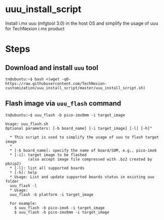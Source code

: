 # uuu_install_script
Install i.mx uuu (mfgtool 3.0) in the host OS and simplify the usage of uuu for TechNexion i.mx product

# Steps
## Download and install `uuu` tool
    tn@ubuntu:~$ bash <(wget -qO- https://raw.githubusercontent.com/TechNexion-customization/uuu_install_script/master/uuu_install_script.sh)
    
## Flash image via `uuu_flash` command
    tn@ubuntu:~$ uuu_flash -b pico-imx8mm -i target_image

```
Usage: uuu_flash.sh
Optional parameters: [-b board_name] [-i target_image] [-l] [-h]"

  * This script is used to simplify the usage of uuu to flash target image
  *
  * [-b board_name]: specify the name of board/SOM, e.g., pico-imx6
  * [-i]: target image to be flashed
          (also accept image file compressed with .bz2 created by pbzip2)
  * [-l]: list all supported boards
  * [-h]: help
  * Usage: List and update supported boards status in existing uuu folder
  uuu_flash -l
  * Usage:
  uuu_flash -b platform -i target_image

  For example:
    $ uuu_flash -b pico-imx6 -i target_image
    $ uuu_flash -b pico-imx8mm -i target_image
```
